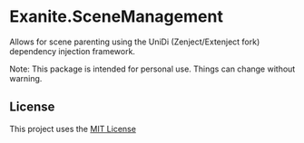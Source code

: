 # Exanite.SceneManagement

Allows for scene parenting using the UniDi (Zenject/Extenject fork) dependency injection framework.

Note: This package is intended for personal use. Things can change without warning.

## License

This project uses the [MIT License](https://github.com/Exanite/Exanite.Core/blob/main/LICENSE.md)
